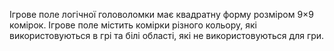 Ігрове поле логічної головоломки має квадратну форму розміром 9×9 комірок. Ігрове поле містить комірки різного кольору, які використовуються в грі та білі області, які не використовуються для гри. 
